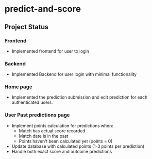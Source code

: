 # predict-and-score

## Project Status

### Frontend
- Implemented frontend for user to login

### Backend
- Implemented Backend for user login with minimal functionality

### Home page
- Implemented the prediction submission and edit prediction for each authenticated users.

### User Past predictions page
- Implement points calculation for predictions when:
  * Match has actual score recorded
  * Match date is in the past
  * Points haven't been calculated yet (points = 0)
- Update database with calculated points (1-3 points per prediction)
- Handle both exact score and outcome predictions
